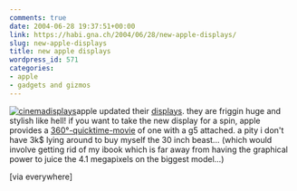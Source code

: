 ```yaml
---
comments: true
date: 2004-06-28 19:37:51+00:00
link: https://habi.gna.ch/2004/06/28/new-apple-displays/
slug: new-apple-displays
title: new apple displays
wordpress_id: 571
categories:
- apple
- gadgets and gizmos
---
```


[![cinemadisplays](https://habi.gna.ch/blog/images/cinemadisplays-tm.jpg)](https://habi.gna.ch/blog/images/cinemadisplays.jpg)apple updated their [displays](https://apple.com/displays/). they are friggin huge and stylish like hell! if you want to take the new display for a spin, apple provides a [360°-quicktime-movie](http://www.apple.com/hardware/gallery/pmac_g5all_june2004_480.html) of one with a g5 attached. a pity i don't have 3k$ lying around to buy myself the 30 inch beast... (which would involve getting rid of my ibook which is far away from having the graphical power to juice the 4.1 megapixels on the biggest model...)  

[via everywhere]

